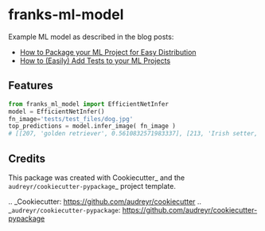 # franks-ml-model

Example ML model as described in the blog posts:

- [How to Package your ML Project for Easy Distribution](https://ml-illustrated.github.io/2020/02/15/packaging-your-ml-project-for-faster-deployment.html) 
- [How to (Easily) Add Tests to your ML Projects](https://ml-illustrated.github.io/2020/02/24/adding-tests-to-your-ml-package.html)

## Features

```python
from franks_ml_model import EfficientNetInfer
model = EfficientNetInfer()
fn_image='tests/test_files/dog.jpg'
top_predictions = model.infer_image( fn_image )
# [[207, 'golden retriever', 0.5610832571983337], [213, 'Irish setter, red setter', 0.22866328060626984],...
```


## Credits

This package was created with Cookiecutter_ and the `audreyr/cookiecutter-pypackage`_ project template.

.. _Cookiecutter: https://github.com/audreyr/cookiecutter
.. _`audreyr/cookiecutter-pypackage`: https://github.com/audreyr/cookiecutter-pypackage
